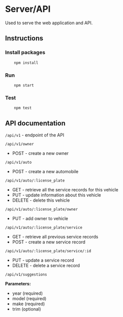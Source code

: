 # Server/API
Used to serve the web application and API.

## Instructions

### Install packages

```
    npm install
```

### Run

```
    npm start
```

### Test
```
    npm test
```

## API documentation

`/api/v1` - endpoint of the API

`/api/v1/owner`
* POST - create a new owner

`/api/v1/auto`
* POST - create a new automobile

`/api/v1/auto/:license_plate`
* GET - retrieve all the service records for this vehicle
* PUT - update information about this vehicle
* DELETE - delete this vehicle

`/api/v1/auto/:license_plate/owner`
* PUT - add owner to vehicle

`/api/v1/auto/:license_plate/service`
* GET - retrieve all previous service records
* POST - create a new service record

`/api/v1/auto/:license_plate/service/:id`
* PUT - update a service record
* DELETE - delete a service record

`/api/v1/suggestions`

**Parameters:**
* year (required)
* model (required)
* make (required)
* trim (optional)
